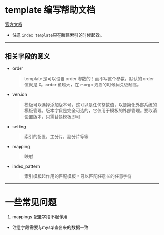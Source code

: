 # template 编写帮助文档

[官方文档](https://www.elastic.co/guide/en/elasticsearch/reference/5.4/indices-templates.html)

* 注意 `index template`只在新建索引的时候起效。


---

## 相关字段的意义

* order
	> template 是可以设置 order 参数的！而不写这个参数，默认的 order 值就是 0。order 值越大，在 merge 规则的时候优先级越高。

* version


	> 模板可以选择添加版本号，这可以是任何整数值，以便简化外部系统的模板管理。版本字段是完全可选的，它仅用于模板的外部管理。要取消设置版本，只需替换模板即可

* setting

	> 索引的配置，主分片，副分片等等

* mapping

	>映射

* index_pattern
  
  > 索引模板起作用的匹配模板
  > ` * ` 可以匹配任意长的任意字符
	


---

# 一些常见问题

1. mappings 配置字段不起作用

- 注意字段需要与mysql查出来的数据一致